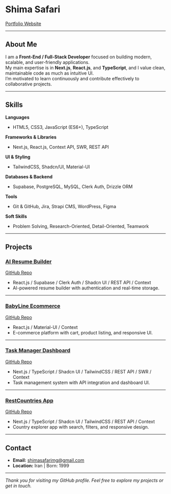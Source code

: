 # Shima Safari  

[Portfolio Website](https://shima-safari.vercel.app/)  

---

## About Me  
I am a **Front-End / Full-Stack Developer** focused on building modern, scalable, and user-friendly applications.  
My main expertise is in **Next.js**, **React.js**, and **TypeScript**, and I value clean, maintainable code as much as intuitive UI.  
I’m motivated to learn continuously and contribute effectively to collaborative projects.  

---

## Skills  

**Languages**  
- HTML5, CSS3, JavaScript (ES6+), TypeScript  

**Frameworks & Libraries**  
- Next.js, React.js, Context API, SWR, REST API  

**UI & Styling**  
- TailwindCSS, Shadcn/UI, Material-UI  

**Databases & Backend**  
- Supabase, PostgreSQL, MySQL, Clerk Auth, Drizzle ORM  

**Tools**  
- Git & GitHub, Jira, Strapi CMS, WordPress, Figma  

**Soft Skills**  
- Problem Solving, Research-Oriented, Detail-Oriented, Teamwork  

---

## Projects  

### [AI Resume Builder](https://ai-resume-builder-react-shadcn.vercel.app)  
[GitHub Repo](https://github.com/ShimaSafari/ai-resume-builder)  
- React.js / Supabase / Clerk Auth / Shadcn UI / REST API / Context  
- AI-powered resume builder with authentication and real-time storage.  

---

### [BabyLine Ecommerce](https://babyline-ecommerce-react-mui.vercel.app)  
[GitHub Repo](https://github.com/ShimaSafari/BabyLine)  
- React.js / Material-UI / Context  
- E-commerce platform with cart, product listing, and responsive UI.  

---

### [Task Manager Dashboard](https://task-management-dashboard-next-ts-shadcn.vercel.app)  
[GitHub Repo](https://github.com/ShimaSafari/Task-Management-Dashboard)  
- Next.js / TypeScript / Shadcn UI / TailwindCSS / REST API / SWR / Context  
- Task management system with API integration and dashboard UI.  

---

### [RestCountries App](https://restcountries-next-ts-shadcn.vercel.app)  
[GitHub Repo](https://github.com/ShimaSafari/restcountries-app)  
- Next.js / TypeScript / Shadcn UI / TailwindCSS / REST API / Context  
- Country explorer app with search, filters, and responsive design.  

---

## Contact  
- **Email:** shimasafarimg@gmail.com  
- **Location:** Iran | Born: 1999  

---

*Thank you for visiting my GitHub profile. Feel free to explore my projects or get in touch.*  
